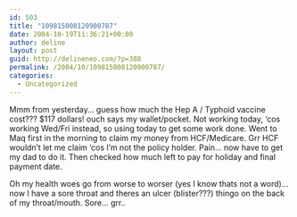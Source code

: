 ```yaml
---
id: 503
title: "109815008120900787"
date: 2004-10-19T11:36:21+00:00
author: deline
layout: post
guid: http://delineneo.com/?p=388
permalink: /2004/10/109815008120900787/
categories:
  - Uncategorized
---
```

Mmm from yesterday&#8230; guess how much the Hep A / Typhoid vaccine cost??? $117 dollars! ouch says my wallet/pocket. Not working today, &#8216;cos working Wed/Fri instead, so using today to get some work done. Went to Maq first in the morning to claim my money from HCF/Medicare. Grr HCF wouldn&#8217;t let me claim &#8216;cos I&#8217;m not the policy holder. Pain&#8230; now have to get my dad to do it. Then checked how much left to pay for holiday and final payment date.

Oh my health woes go from worse to worser (yes I know thats not a word)&#8230; now I have a sore throat and theres an ulcer (blister???) thingo on the back of my throat/mouth. Sore&#8230; grr..

